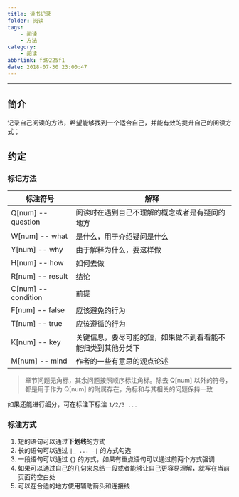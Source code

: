 ```yaml
---
title: 读书记录
folder: 阅读
tags:
    - 阅读
    - 方法
category:
    - 阅读
abbrlink: fd9225f1
date: 2018-07-30 23:00:47
---
```


---

<!-- more -->

## 简介

记录自己阅读的方法，希望能够找到一个适合自己，并能有效的提升自己的阅读方式；

## 约定

### 标记方法

| 标注符号            | 解释                                                         |
| ------------------- | ------------------------------------------------------------ |
| Q[num] -- question  | 阅读时在遇到自己不理解的概念或者是有疑问的地方               |
| W[num] -- what      | 是什么，用于介绍疑问是什么                                   |
| Y[num] -- why       | 由于解释为什么，要这样做                                     |
| H[num] -- how       | 如何去做                                                     |
| R[num] -- result    | 结论                                                         |
| C[num] -- condition | 前提                                                         |
| F[num] -- false     | 应该避免的行为                                               |
| T[num] -- true      | 应该遵循的行为                                               |
| K[num] -- key       | 关键信息，要尽可能的短，如果做不到看看能不能归类到其他分类下 |
| M[num] -- mind      | 作者的一些有意思的观点论述                                   |

> 章节问题无角标，其余问题按照顺序标注角标。除去 Q[num] 以外的符号，都是用于作为 Q[num] 的附属存在，角标和与其相关的问题保持一致

如果还能进行细分，可在标注下标注 `1/2/3 ...`

### 标注方式

1.  短的语句可以通过**下划线**的方式
2.  长的语句可以通过 `|_ ... -|` 的方式勾选
3.  一段语句可以通过 `{}` 的方式，如果有重点语句可以通过前两个方式强调
4.  如果可以通过自己的几句来总结一段或者能够让自己更容易理解，就写在当前页面的空白处
5.  可以在合适的地方使用辅助箭头和连接线
